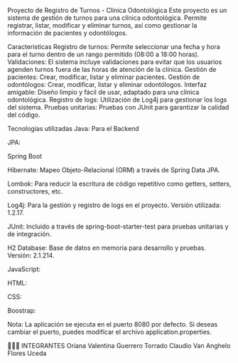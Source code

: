 Proyecto de Registro de Turnos - Clínica Odontológica
Este proyecto es un sistema de gestión de turnos para una clínica odontológica. Permite registrar, listar, modificar y eliminar turnos, así como gestionar la información de pacientes y odontólogos.

Características
Registro de turnos: Permite seleccionar una fecha y hora para el turno dentro de un rango permitido (08:00 a 18:00 horas).
Validaciones: El sistema incluye validaciones para evitar que los usuarios agenden turnos fuera de las horas de atención de la clínica.
Gestión de pacientes: Crear, modificar, listar y eliminar pacientes.
Gestión de odontólogos: Crear, modificar, listar y eliminar odontólogos.
Interfaz amigable: Diseño limpio y fácil de usar, adaptado para una clínica odontológica.
Registro de logs: Utilización de Log4j para gestionar los logs del sistema.
Pruebas unitarias: Pruebas con JUnit para garantizar la calidad del código.

Tecnologías utilizadas
Java: Para el Backend

JPA:

Spring Boot

Hibernate: Mapeo Objeto-Relacional (ORM) a través de Spring Data JPA.

Lombok: Para reducir la escritura de código repetitivo como getters, setters, constructores, etc.

Log4j: Para la gestión y registro de logs en el proyecto. Versión utilizada: 1.2.17.

JUnit: Incluido a través de spring-boot-starter-test para pruebas unitarias y de integración.

H2 Database: Base de datos en memoria para desarrollo y pruebas. Versión: 2.1.214.

JavaScript: 

HTML:

CSS:

Boostrap:

Nota: La aplicación se ejecuta en el puerto 8080 por defecto. Si deseas cambiar el puerto, puedes modificar el archivo application.properties.


👨🏻‍💻 INTEGRANTES
Oriana Valentina Guerrero Torrado
Claudio Van Anghelo Flores Uceda
